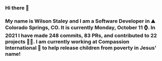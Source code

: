 ### Hi there 👋

### My name is Wilson Staley and I am a Software Developer in ⛰ Colorado Springs, CO.  It is currently Monday, October 11 ⌚. In 2021 I have made 248 commits, 83 PRs, and contributed to 22 projects 👨‍💻. I am currently working at Compassion International 🏢 to help release children from poverty in Jesus' name!